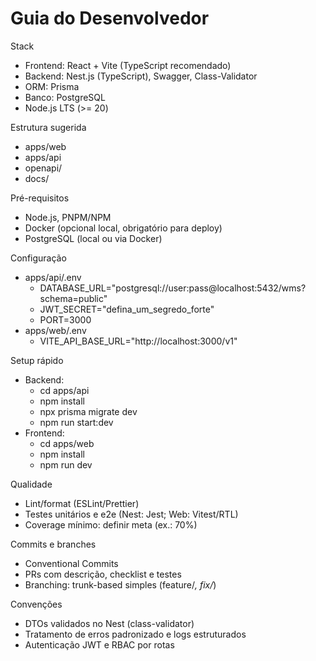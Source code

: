 # Guia do Desenvolvedor

Stack
- Frontend: React + Vite (TypeScript recomendado)
- Backend: Nest.js (TypeScript), Swagger, Class-Validator
- ORM: Prisma
- Banco: PostgreSQL
- Node.js LTS (>= 20)

Estrutura sugerida
- apps/web
- apps/api
- openapi/
- docs/

Pré-requisitos
- Node.js, PNPM/NPM
- Docker (opcional local, obrigatório para deploy)
- PostgreSQL (local ou via Docker)

Configuração
- apps/api/.env
  - DATABASE_URL="postgresql://user:pass@localhost:5432/wms?schema=public"
  - JWT_SECRET="defina_um_segredo_forte"
  - PORT=3000
- apps/web/.env
  - VITE_API_BASE_URL="http://localhost:3000/v1"

Setup rápido
- Backend:
  - cd apps/api
  - npm install
  - npx prisma migrate dev
  - npm run start:dev
- Frontend:
  - cd apps/web
  - npm install
  - npm run dev

Qualidade
- Lint/format (ESLint/Prettier)
- Testes unitários e e2e (Nest: Jest; Web: Vitest/RTL)
- Coverage mínimo: definir meta (ex.: 70%)

Commits e branches
- Conventional Commits
- PRs com descrição, checklist e testes
- Branching: trunk-based simples (feature/*, fix/*)

Convenções
- DTOs validados no Nest (class-validator)
- Tratamento de erros padronizado e logs estruturados
- Autenticação JWT e RBAC por rotas
